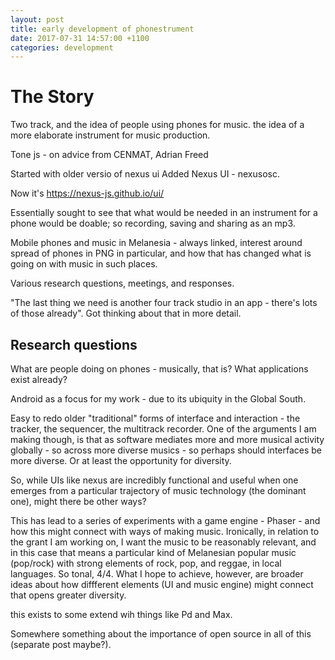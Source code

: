 ```yaml
---
layout: post
title: early development of phonestrument
date: 2017-07-31 14:57:00 +1100
categories: development
---
```


# The Story

Two track, and the idea of people using phones for music. the idea of a more elaborate instrument for music production.

Tone js - on advice from CENMAT, Adrian Freed

Started with older versio of nexus ui
Added Nexus UI - nexusosc.

Now it's https://nexus-js.github.io/ui/

Essentially sought to see that what would be needed in an instrument for a phone would be doable; so recording, saving and sharing as an mp3.

Mobile phones and music in Melanesia - always linked, interest around spread of phones in PNG in particular, and how that has changed what is going on with music in such places.

Various research questions, meetings, and responses.

"The last thing we need is another four track studio in an app - there's lots of those already". Got thinking about that in more detail.

## Research questions
What are people doing on phones - musically, that is?
What applications exist already?

Android as a focus for my work - due to its ubiquity in the Global South.

Easy to redo older "traditional" forms of interface and interaction - the tracker, the sequencer, the multitrack recorder. One of the arguments I am making though, is that as software mediates more and more musical activity globally - so across more diverse musics - so perhaps should interfaces be more diverse. Or at least the opportunity for diversity.

So, while UIs like nexus are incredibly functional and useful when one emerges from a particular trajectory of music technology (the dominant one), might there be other ways?

This has lead to a series of experiments with a game engine - Phaser - and how this might connect with ways of making music. Ironically, in relation to the grant I am working on, I want the music to be reasonably relevant, and in this case that means a particular kind of Melanesian popular music (pop/rock) with strong elements of rock, pop, and reggae, in local languages. So tonal, 4/4. What I hope to achieve, however, are broader ideas about how diffferent elements (UI and music engine) might connect that opens greater diversity.

this exists to some extend wih things like Pd and Max.

Somewhere something about the importance of open source in all of this (separate post maybe?).
